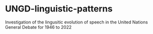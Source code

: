 # UNGD-linguistic-patterns
Investigation of the lingusitic evolution of speech in the United Nations General Debate for 1946 to 2022
